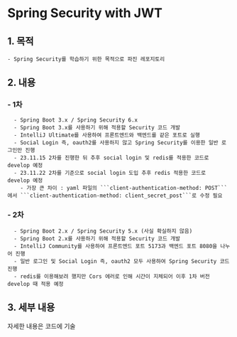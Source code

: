 # Spring Security with JWT

## 1. 목적
    - Spring Security를 학습하기 위한 목적으로 파진 레포지토리

## 2. 내용
###    - 1차
      - Spring Boot 3.x / Spring Security 6.x
      - Spring Boot 3.x를 사용하기 위해 적용할 Security 코드 개발
      - IntelliJ Ultimate를 사용하여 프론트엔드와 백엔드를 같은 포트로 실행
      - Social Login 즉, oauth2를 사용하지 않고 Spring Security를 이용한 일반 로그인만 진행
      - 23.11.15 2차를 진행한 뒤 추후 social login 및 redis를 적용한 코드로 develop 예정
      - 23.11.22 2차를 기준으로 social login 도입 추후 redis 적용한 코드로 develop 예정
        - 가장 큰 차이 : yaml 파일의 ```client-authentication-method: POST```에서 ```client-authentication-method: client_secret_post```로 수정 필요
###    - 2차
      - Spring Boot 2.x / Spring Security 5.x (사실 확실하지 않음)
      - Spring Boot 2.x를 사용하기 위해 적용할 Security 코드 개발
      - IntelliJ Community를 사용하여 프론트엔드 포트 5173과 백엔드 포트 8080을 나누어 진행
      - 일반 로그인 및 Social Login 즉, oauth2 모두 사용하여 Spring Security 코드 진행
      - redis를 이용해보려 했지만 Cors 에러로 인해 시간이 지체되어 이후 1차 버전 develop 때 적용 예정

## 3. 세부 내용
자세한 내용은 코드에 기술
